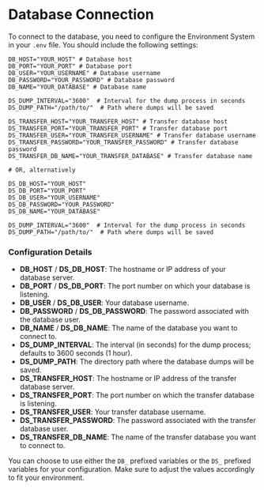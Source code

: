 # Database Connection

To connect to the database, you need to configure the Environment System in your `.env` file. You should include the following settings:

```dotenv
DB_HOST="YOUR_HOST" # Database host
DB_PORT="YOUR_PORT" # Database port
DB_USER="YOUR_USERNAME" # Database username
DB_PASSWORD="YOUR_PASSWORD" # Database password
DB_NAME="YOUR_DATABASE" # Database name

DS_DUMP_INTERVAL="3600"  # Interval for the dump process in seconds
DS_DUMP_PATH="/path/to/"  # Path where dumps will be saved

DS_TRANSFER_HOST="YOUR_TRANSFER_HOST" # Transfer database host
DS_TRANSFER_PORT="YOUR_TRANSFER_PORT" # Transfer database port
DS_TRANSFER_USER="YOUR_TRANSFER_USERNAME" # Transfer database username
DS_TRANSFER_PASSWORD="YOUR_TRANSFER_PASSWORD" # Transfer database password
DS_TRANSFER_DB_NAME="YOUR_TRANSFER_DATABASE" # Transfer database name

# OR, alternatively

DS_DB_HOST="YOUR_HOST"
DS_DB_PORT="YOUR_PORT"
DS_DB_USER="YOUR_USERNAME"
DS_DB_PASSWORD="YOUR_PASSWORD"
DS_DB_NAME="YOUR_DATABASE"

DS_DUMP_INTERVAL="3600"  # Interval for the dump process in seconds
DS_DUMP_PATH="/path/to/"  # Path where dumps will be saved
```

### Configuration Details

- **DB_HOST** / **DS_DB_HOST**: The hostname or IP address of your database server.
- **DB_PORT** / **DS_DB_PORT**: The port number on which your database is listening.
- **DB_USER** / **DS_DB_USER**: Your database username.
- **DB_PASSWORD** / **DS_DB_PASSWORD**: The password associated with the database user.
- **DB_NAME** / **DS_DB_NAME**: The name of the database you want to connect to.
- **DS_DUMP_INTERVAL**: The interval (in seconds) for the dump process; defaults to 3600 seconds (1 hour).
- **DS_DUMP_PATH**: The directory path where the database dumps will be saved.
- **DS_TRANSFER_HOST**: The hostname or IP address of the transfer database server.
- **DS_TRANSFER_PORT**: The port number on which the transfer database is listening.
- **DS_TRANSFER_USER**: Your transfer database username.
- **DS_TRANSFER_PASSWORD**: The password associated with the transfer database user.
- **DS_TRANSFER_DB_NAME**: The name of the transfer database you want to connect to.

You can choose to use either the `DB_` prefixed variables or the `DS_` prefixed variables for your configuration. Make sure to adjust the values accordingly to fit your environment.
